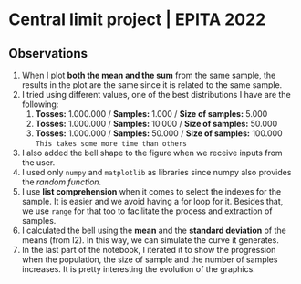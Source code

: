 # Central limit project | EPITA 2022

## Observations
1) When I plot **both the mean and the sum** from the same sample, the results in the plot are the same since it is related to the same sample.
2) I tried using different values, one of the best distributions I have are the following:
   1) **Tosses:** 1.000.000 / **Samples:** 1.000 / **Size of samples:** 5.000
   2) **Tosses:** 1.000.000 / **Samples:** 10.000 / **Size of samples:** 50.000
   3) **Tosses:** 1.000.000 / **Samples:** 50.000 / **Size of samples:** 100.000 `This takes some more time than others`
3) I also added the bell shape to the figure when we receive inputs from the user.
4) I used only `numpy` and `matplotlib` as libraries since numpy also provides the *random function*.
5) I use **list comprehension** when it comes to select the indexes for the sample. It is easier and we avoid having a for loop for it. Besides that, we use `range` for that too to facilitate the process and extraction of samples.
6) I calculated the bell using the **mean** and the **standard deviation** of the means (from l2). In this way, we can simulate the curve it generates.
7) In the last part of the notebook, I iterated it to show the progression when the population, the size of sample and the number of samples increases. It is pretty interesting the evolution of the graphics.
